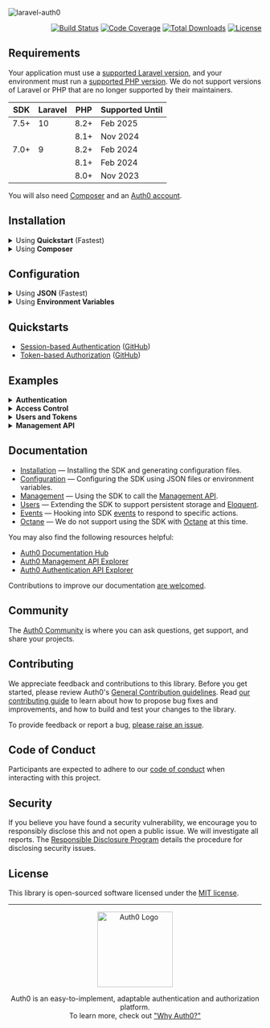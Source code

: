 ![laravel-auth0](https://cdn.auth0.com/website/sdks/banners/laravel-auth0-banner.png)

<p align="right">
<a href="https://github.com/auth0/laravel-auth0/actions"><img src="https://github.com/auth0/laravel-auth0/actions/workflows/main.yml/badge.svg?event=push" alt="Build Status"></a>
<a href="https://codecov.io/gh/auth0/laravel-auth0"><img src="https://codecov.io/gh/auth0/laravel-auth0/branch/main/graph/badge.svg?token=vEwn6TPADf" alt="Code Coverage"></a>
<a href="https://packagist.org/packages/auth0/laravel-auth0"><img src="https://img.shields.io/packagist/dt/auth0/login" alt="Total Downloads"></a>
<a href="https://packagist.org/packages/auth0/login"><img src="https://img.shields.io/packagist/l/auth0/login" alt="License"></a>
</p>

## Requirements

Your application must use a [supported Laravel version](https://laravelversions.com/en), and your environment must run a [supported PHP version](https://www.php.net/supported-versions.php). We do not support versions of Laravel or PHP that are no longer supported by their maintainers.

| SDK  | Laravel | PHP  | Supported Until |
| ---- | ------- | ---- | --------------- |
| 7.5+ | 10      | 8.2+ | Feb 2025        |
|      |         | 8.1+ | Nov 2024        |
| 7.0+ | 9       | 8.2+ | Feb 2024        |
|      |         | 8.1+ | Feb 2024        |
|      |         | 8.0+ | Nov 2023        |

You will also need [Composer](https://getcomposer.org/) and an [Auth0 account](https://auth0.com/signup).

## Installation

<details>

<summary>Using <b>Quickstart</b> (Fastest)</summary>

-   Run the following command to create a new Laravel 9 project pre-configured with the SDK:

    ```shell
    composer create-project auth0-samples/laravel auth0-laravel-app
    ```

---

</details>

<details>
<summary>Using <b>Composer</b></summary>

1.  Run the following command in your project directory to install the SDK:

    ```shell
    composer require auth0/login:^7.8 --update-with-all-dependencies
    ```

2.  Generate an SDK configuration file for your application:

    ```shell
    php artisan vendor:publish --tag auth0
    ```

</details>

## Configuration

<details>
<summary>Using <b>JSON</b> (Fastest)</summary>

1. Download the [Auth0 CLI](https://github.com/auth0/auth0-cli) to your project directory:

    > **Note**  
    > If you are using the Quickstart, skip to the next step.

    ```shell
    curl -sSfL https://raw.githubusercontent.com/auth0/auth0-cli/main/install.sh | sh -s -- -b .
    ```

2. Authenticate with your Auth0 account:

    ```shell
    ./auth0 login
    ```

3. Register a new application with Auth0:

    ```shell
    ./auth0 apps create \
        --name "My Laravel Application" \
        --type "regular" \
        --auth-method "post" \
        --callbacks "http://localhost:8000/callback" \
        --logout-urls "http://localhost:8000" \
        --reveal-secrets \
        --no-input \
        --json > .auth0.app.json
    ```

4. Register a new API with Auth0:

    ```shell
    ./auth0 apis create \
        --name "My Laravel Application API" \
        --identifier "https://github.com/auth0/laravel-auth0" \
        --offline-access \
        --no-input \
        --json > .auth0.api.json
    ```

5. Add the new files to `.gitignore`:

    ```bash
    echo ".auth0.*.json" >> .gitignore
    ```

---

</details>

<details>
<summary>Using <b>Environment Variables</b></summary>

1. Download the [Auth0 CLI](https://github.com/auth0/auth0-cli) to your project directory:

    > **Note**  
    > If you are using the Quickstart, skip to the next step.

    ```shell
    curl -sSfL https://raw.githubusercontent.com/auth0/auth0-cli/main/install.sh | sh -s -- -b .
    ```

2. Authenticate with your Auth0 account:

    ```shell
    ./auth0 login
    ```

3. Register a new application with Auth0:

    ```shell
    ./auth0 apps create \
        --name "My Laravel Application" \
        --type "regular" \
        --auth-method "post" \
        --callbacks "http://localhost:8000/callback" \
        --logout-urls "http://localhost:8000" \
        --reveal-secrets \
        --no-input
    ```

    Make a note of the `client_id` and `client_secret` values in the output.

4. Register a new API with Auth0:

    ```shell
    ./auth0 apis create \
        --name "My Laravel Application API" \
        --identifier "https://github.com/auth0/laravel-auth0" \
        --offline-access \
        --no-input
    ```

5. Open the `.env` file in your project directory. Add the following lines, replacing the values with the ones you noted in the previous steps:

    ```ini
    # The Auth0 domain for your tenant (e.g. tenant.region.auth0.com):
    AUTH0_DOMAIN=...

    # The application `client_id` you noted above:
    AUTH0_CLIENT_ID=...

    # The application `client_secret` you noted above:
    AUTH0_CLIENT_SECRET=...

    # The API `identifier` you used above:
    AUTH0_AUDIENCE=...
    ```

    Additional variables are available. More on those in the [configuration guide](./docs/Configuration.md).

</details>

## Quickstarts

-   [Session-based Authentication](https://auth0.com/docs/quickstart/webapp/laravel) ([GitHub](https://github.com/auth0-samples/laravel))
-   [Token-based Authorization](https://auth0.com/docs/quickstart/backend/laravel) ([GitHub](https://github.com/auth0-samples/laravel))

## Examples

<details>
<summary><b>Authentication</b></summary>
 

The SDK automatically registers all the necessary authentication services within the `web` middleware group for your application. Once you have [configured the SDK](#configuration) your users will be able to authenticate with your application using Auth0.

The SDK automatically registers the following routes to facilitate authentication:

| Route       | Purpose                            |
| ----------- | ---------------------------------- |
| `/login`    | Initiates the authentication flow. |
| `/logout`   | Logs the user out.                 |
| `/callback` | Handles the callback from Auth0.   |

> **Note**  
> See [the configuration guide](./docs/Configuration.md) for information on customizing this behavior.

---

</details>

<details>
<summary><b>Access Control</b></summary>
 

The SDK automatically registers its authentication and authorization guards within the `web` and `api` middleware groups for your Laravel application.

To require a user to be authenticated to access a route, use Laravel's `auth` middleware:

```php
Route::get('/private', function () {
  return response('Welcome! You are logged in.');
})->middleware('auth');
```

You can also require that the user have specific permissions to access a route, using Laravel's `can` middleware:

```php
Route::get('/scope', function () {
    return response('You have the `read:messages` permissions, and can therefore access this resource.');
})->middleware('auth')->can('read:messages');
```

> **Note**  
> Permissions require that [RBAC](https://auth0.com/docs/manage-users/access-control/rbac) be enabled within [your API settings](https://manage.auth0.com/#/apis).

---

</details>

<details>
<summary><b>Users and Tokens</b></summary>
 

Laravel's `Auth` Facade (or the `auth()` global helper) can be used to retrieve information about the authenticated user, or the access token used to authorize the request.

For example, for routes using the `web` middleware group in `routes/web.php`:

```php
Route::get('/', function () {
  if (! auth()->check()) {
    return response('You are not logged in.');
  }

  $user = auth()->user();
  $name = $user->name ?? 'User';
  $email = $user->email ?? '';

  return response("Hello {$name}! Your email address is {$email}.");
});
```

Alternatively, for routes using the `api` middleware group in `routes/api.php`:

```php
Route::get('/', function () {
  if (! auth()->check()) {
    return response()->json([
      'message' => 'You did not provide a token.',
    ]);
  }

  return response()->json([
    'message' => 'Your token is valid; you are authorized.',
    'id' => auth()->id(),
    'token' => auth()?->user()?->getAttributes(),
  ]);
});
```

---

</details>

<details>
<summary><b>Management API</b></summary>
 

You can issue [Auth0 Management API](https://auth0.com/docs/api/management/v2) calls through the SDK's `management()` method.

> **Note**  
> Before your application can make calls to the Management API, you must [enable your application to communicate with the Management API](./docs/Management.md#management-api-permissions) or configure the SDK with [a management token](./docs/Configuration.md#management-token).

For example, you can update a user's metadata by calling the `management()->users()->update()` method:

```php
use Auth0\Laravel\Facade\Auth0;

Route::get('/colors', function () {
  $colors = ['red', 'blue', 'green', 'black', 'white', 'yellow', 'purple', 'orange', 'pink', 'brown'];

  // Update the authenticated user with a randomly assigned favorite color.
  Auth0::management()->users()->update(
    id: auth()->id(),
    body: [
        'user_metadata' => [
            'color' => $colors[random_int(0, count($colors) - 1)]
        ]
    ]
  );

  // Retrieve the user's updated profile.
  $profile = Auth0::management()->users()->get(auth()->id());

  // For interoperability, the SDK returns all API responses as
  // PSR-7 Responses that contain the JSON response.

  // You can use the `json()` helper to unpack the PSR-7, and
  // convert the API's JSON response to a native PHP array.
  $profile = Auth0::json($profile);

  // Read the user's profile.
  $color = $profile['user_metadata']['color'] ?? 'unknown';
  $name = auth()->user()->name;

  return response("Hello {$name}! Your favorite color is {$color}.");
})->middleware('auth');
```

All the SDK's Management API methods are [documented here](./docs/Management.md).

</details>

## Documentation

-   [Installation](./docs/Installation.md) — Installing the SDK and generating configuration files.
-   [Configuration](./docs/Configuration.md) — Configuring the SDK using JSON files or environment variables.
-   [Management](./docs/Management.md) — Using the SDK to call the [Management API](https://auth0.com/docs/api/management/v2).
-   [Users](./docs/Users.md) — Extending the SDK to support persistent storage and [Eloquent](https://laravel.com/docs/eloquent).
-   [Events](./docs/Events.md) — Hooking into SDK [events](https://laravel.com/docs/events) to respond to specific actions.
-   [Octane](./docs/Octane.md) — We do not support using the SDK with [Octane](https://laravel.com/docs/octane) at this time.

You may also find the following resources helpful:

-   [Auth0 Documentation Hub](https://www.auth0.com/docs)
-   [Auth0 Management API Explorer](https://auth0.com/docs/api/management/v2)
-   [Auth0 Authentication API Explorer](https://auth0.com/docs/api/authentication)

Contributions to improve our documentation [are welcomed](https://github.com/auth0/laravel-auth0/pull).

## Community

The [Auth0 Community](https://community.auth0.com) is where you can ask questions, get support, and share your projects.

## Contributing

We appreciate feedback and contributions to this library. Before you get started, please review Auth0's [General Contribution guidelines](https://github.com/auth0/open-source-template/blob/master/GENERAL-CONTRIBUTING.md). Read [our contributing guide](./CONTRIBUTING.md) to learn about how to propose bug fixes and improvements, and how to build and test your changes to the library.

To provide feedback or report a bug, [please raise an issue](https://github.com/auth0/laravel-auth0/issues).

## Code of Conduct

Participants are expected to adhere to our [code of conduct](https://github.com/auth0/open-source-template/blob/master/CODE-OF-CONDUCT.md) when interacting with this project.

## Security

If you believe you have found a security vulnerability, we encourage you to responsibly disclose this and not open a public issue. We will investigate all reports. The [Responsible Disclosure Program](https://auth0.com/whitehat) details the procedure for disclosing security issues.

## License

This library is open-sourced software licensed under the [MIT license](./LICENSE.md).

---

<p align="center">
  <picture>
    <source media="(prefers-color-scheme: light)" srcset="https://cdn.auth0.com/website/sdks/logos/auth0_light_mode.png" width="150">
    <source media="(prefers-color-scheme: dark)" srcset="https://cdn.auth0.com/website/sdks/logos/auth0_dark_mode.png" width="150">
    <img alt="Auth0 Logo" src="https://cdn.auth0.com/website/sdks/logos/auth0_light_mode.png" width="150">
  </picture>
</p>

<p align="center">Auth0 is an easy-to-implement, adaptable authentication and authorization platform.<br />To learn more, check out <a href="https://auth0.com/why-auth0">"Why Auth0?"</a></p>
